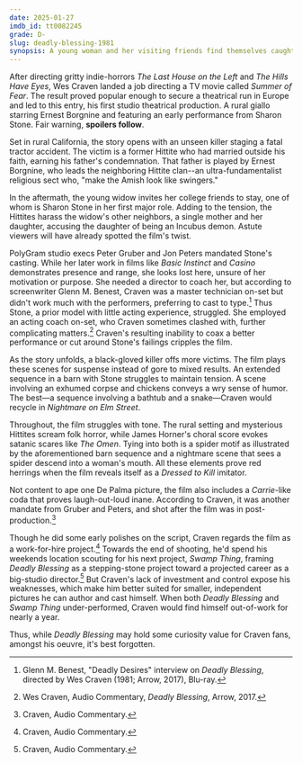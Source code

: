 ```yaml
---
date: 2025-01-27
imdb_id: tt0082245
grade: D-
slug: deadly-blessing-1981
synopsis: A young woman and her visiting friends find themselves caught between a hostile religious sect and a neighbor the sect has accused of being an Incubus demon.
---
```


After directing gritty indie-horrors <span data-imdb-id="tt0068833">_The Last House on the Left_</span> and <span data-imdb-id="tt0077681">_The Hills Have Eyes_</span>, Wes Craven landed a job directing a TV movie called <span data-imdb-id="tt0078330">_Summer of Fear_</span>. The result proved popular enough to secure a theatrical run in Europe and led to this entry, his first studio theatrical production. A rural giallo starring Ernest Borgnine and featuring an early performance from Sharon Stone. Fair warning, **spoilers follow**.

Set in rural California, the story opens with an unseen killer staging a fatal tractor accident. The victim is a former Hittite who had married outside his faith, earning his father's condemnation. That father is played by Ernest Borgnine, who leads the neighboring Hittite clan--an ultra-fundamentalist religious sect who, "make the Amish look like swingers."

In the aftermath, the young widow invites her college friends to stay, one of whom is Sharon Stone in her first major role. Adding to the tension, the Hittites harass the widow's other neighbors, a single mother and her daughter, accusing the daughter of being an Incubus demon. Astute viewers will have already spotted the film's twist.

PolyGram studio execs Peter Gruber and Jon Peters mandated Stone's casting. While her later work in films like <span data-imdb-id="tt0103772">_Basic Instinct_</span> and <span data-imdb-id="tt0112641">_Casino_</span> demonstrates presence and range, she looks lost here, unsure of her motivation or purpose. She needed a director to coach her, but according to screenwriter Glenn M. Benest, Craven was a master technician on-set but didn't work much with the performers, preferring to cast to type.[^1] Thus Stone, a prior model with little acting experience, struggled. She employed an acting coach on-set, who Craven sometimes clashed with, further complicating matters.[^2] Craven's resulting inability to coax a better performance or cut around Stone's failings cripples the film.

As the story unfolds, a black-gloved killer offs more victims. The film plays these scenes for suspense instead of gore to mixed results. An extended sequence in a barn with Stone struggles to maintain tension. A scene involving an exhumed corpse and chickens conveys a wry sense of humor. The best—a sequence involving a bathtub and a snake—Craven would recycle in <span data-imdb-id="tt0087800">_Nightmare on Elm Street_</span>.

Throughout, the film struggles with tone. The rural setting and mysterious Hittites scream folk horror, while James Horner's choral score evokes satanic scares like <span data-imdb-id="tt0075005">_The Omen_</span>. Tying into both is a spider motif as illustrated by the aforementioned barn sequence and a nightmare scene that sees a spider descend into a woman's mouth. All these elements prove red herrings when the film reveals itself as a <span data-imdb-id="tt0080661">_Dressed to Kill_</span> imitator.

Not content to ape one De Palma picture, the film also includes a <span data-imdb-id="tt0074285">_Carrie_</span>-like coda that proves laugh-out-loud inane. According to Craven, it was another mandate from Gruber and Peters, and shot after the film was in post-production.[^3]

Though he did some early polishes on the script, Craven regards the film as a work-for-hire project.[^4] Towards the end of shooting, he'd spend his weekends location scouting for his next project, <span data-imdb-id="tt0084745">_Swamp Thing_</span>, framing _Deadly Blessing_ as a stepping-stone project toward a projected career as a big-studio director.[^5] But Craven's lack of investment and control expose his weaknesses, which make him better suited for smaller, independent pictures he can author and cast himself. When both _Deadly Blessing_ and _Swamp Thing_ under-performed, Craven would find himself out-of-work for nearly a year.

Thus, while _Deadly Blessing_ may hold some curiosity value for Craven fans, amongst his oeuvre, it's best forgotten.

[^1]: Glenn M. Benest, "Deadly Desires" interview on _Deadly Blessing_, directed by Wes Craven (1981; Arrow, 2017), Blu-ray.
[^2]: Wes Craven, Audio Commentary, _Deadly Blessing_, Arrow, 2017.
[^3]: Craven, Audio Commentary.
[^4]: Craven, Audio Commentary.
[^5]: Craven, Audio Commentary.
